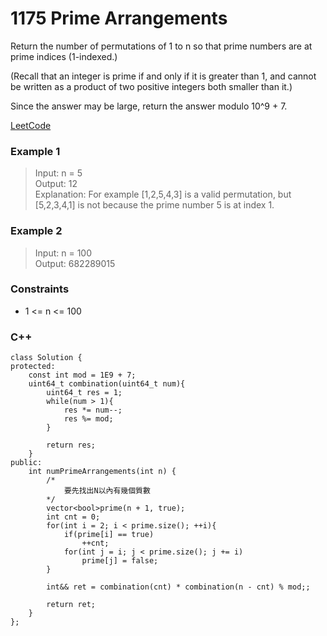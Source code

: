 # 1175 Prime Arrangements

Return the number of permutations of 1 to n so that prime numbers are at prime indices (1-indexed.)

(Recall that an integer is prime if and only if it is greater than 1, and cannot be written as a product of two positive integers both smaller than it.)

Since the answer may be large, return the answer modulo 10^9 + 7.

[LeetCode](https://leetcode.cn/problems/prime-arrangements/)

### Example 1

>Input: n = 5  
Output: 12  
Explanation: For example [1,2,5,4,3] is a valid permutation, but [5,2,3,4,1] is not because the prime number 5 is at index 1.  

### Example 2

>Input: n = 100  
Output: 682289015  

### Constraints

* 1 <= n <= 100

### C++ 

```
class Solution {
protected:
    const int mod = 1E9 + 7;
    uint64_t combination(uint64_t num){
        uint64_t res = 1;
        while(num > 1){
            res *= num--;
            res %= mod;
        }
        
        return res;
    }
public:
    int numPrimeArrangements(int n) {
        /*
            要先找出N以內有幾個質數
        */
        vector<bool>prime(n + 1, true);
        int cnt = 0;
        for(int i = 2; i < prime.size(); ++i){
            if(prime[i] == true)
                ++cnt;
            for(int j = i; j < prime.size(); j += i)
                prime[j] = false;
        }

        int&& ret = combination(cnt) * combination(n - cnt) % mod;;

        return ret;
    }
};
```